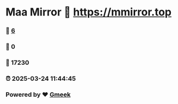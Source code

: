 # Maa Mirror :link: https://mmirror.top 
### :page_facing_up: [6](https://mmirror.top/tag.html) 
### :speech_balloon: 0 
### :hibiscus: 17230 
### :alarm_clock: 2025-03-24 11:44:45 
### Powered by :heart: [Gmeek](https://github.com/Meekdai/Gmeek)
